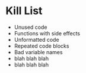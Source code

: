 Kill List
=========
* Unused code
* Functions with side effects
* Unformatted code
* Repeated code blocks
* Bad variable names
* blah blah blah
* blah blah blah
